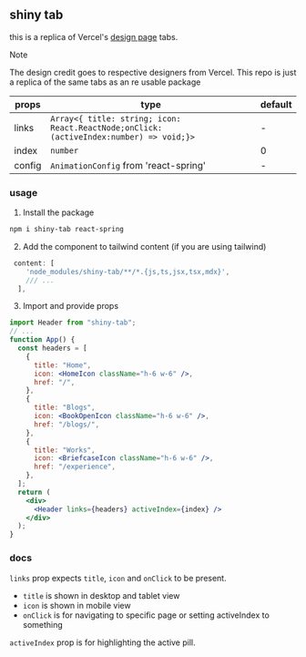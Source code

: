 ## shiny tab

this is a replica of Vercel's [design page](https://vercel.com/design) tabs.

> [!NOTE]
> The design credit goes to respective designers from Vercel. This repo is just a replica of the same tabs as an re usable package

| props  | type                                                                                    | default |
| ------ | --------------------------------------------------------------------------------------- | ------- |
| links  | `Array<{ title: string; icon: React.ReactNode;onClick: (activeIndex:number) => void;}>` | -       |
| index  | `number`                                                                                | 0       |
| config | `AnimationConfig` from 'react-spring'                                                   | -       |

### usage

1. Install the package

```bash
npm i shiny-tab react-spring
```

2. Add the component to tailwind content (if you are using tailwind)

```js
 content: [
    'node_modules/shiny-tab/**/*.{js,ts,jsx,tsx,mdx}',
    /// ...
  ],
```

3. Import and provide props

```jsx
import Header from "shiny-tab";
// ...
function App() {
  const headers = [
    {
      title: "Home",
      icon: <HomeIcon className="h-6 w-6" />,
      href: "/",
    },
    {
      title: "Blogs",
      icon: <BookOpenIcon className="h-6 w-6" />,
      href: "/blogs/",
    },
    {
      title: "Works",
      icon: <BriefcaseIcon className="h-6 w-6" />,
      href: "/experience",
    },
  ];
  return (
    <div>
      <Header links={headers} activeIndex={index} />
    </div>
  );
}
```

### docs

`links` prop expects `title`, `icon` and `onClick` to be present.

- `title` is shown in desktop and tablet view
- `icon` is shown in mobile view
- `onClick` is for navigating to specific page or setting activeIndex to something

`activeIndex` prop is for highlighting the active pill.
